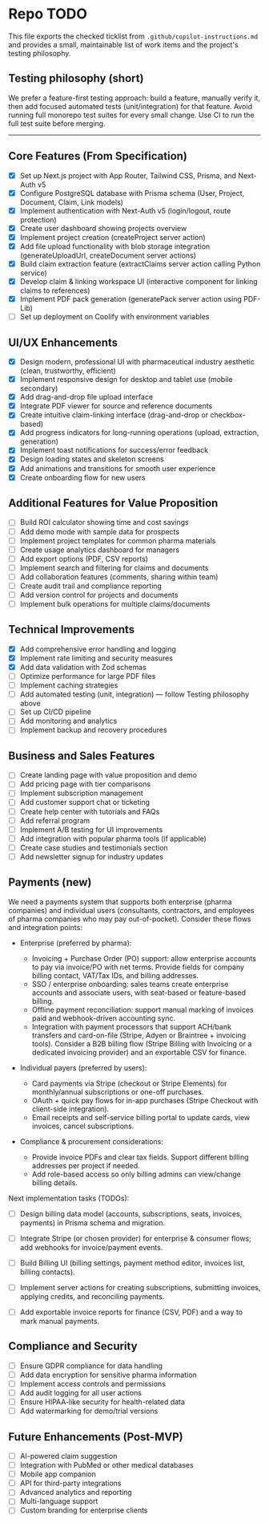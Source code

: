 # Repo TODO

This file exports the checked ticklist from `.github/copilot-instructions.md` and provides a small, maintainable list of work items and the project's testing philosophy.

## Testing philosophy (short)
We prefer a feature-first testing approach: build a feature, manually verify it, then add focused automated tests (unit/integration) for that feature. Avoid running full monorepo test suites for every small change. Use CI to run the full test suite before merging.

---

## Core Features (From Specification)
- [x] Set up Next.js project with App Router, Tailwind CSS, Prisma, and Next-Auth v5
- [x] Configure PostgreSQL database with Prisma schema (User, Project, Document, Claim, Link models)
- [x] Implement authentication with Next-Auth v5 (login/logout, route protection)
- [x] Create user dashboard showing projects overview
- [x] Implement project creation (createProject server action)
- [x] Add file upload functionality with blob storage integration (generateUploadUrl, createDocument server actions)
- [x] Build claim extraction feature (extractClaims server action calling Python service)
- [x] Develop claim & linking workspace UI (interactive component for linking claims to references)
- [x] Implement PDF pack generation (generatePack server action using PDF-Lib)
- [ ] Set up deployment on Coolify with environment variables

## UI/UX Enhancements
- [x] Design modern, professional UI with pharmaceutical industry aesthetic (clean, trustworthy, efficient)
- [x] Implement responsive design for desktop and tablet use (mobile secondary)
- [x] Add drag-and-drop file upload interface
- [x] Integrate PDF viewer for source and reference documents
- [x] Create intuitive claim-linking interface (drag-and-drop or checkbox-based)
- [x] Add progress indicators for long-running operations (upload, extraction, generation)
- [x] Implement toast notifications for success/error feedback
- [x] Design loading states and skeleton screens
- [x] Add animations and transitions for smooth user experience
- [x] Create onboarding flow for new users

## Additional Features for Value Proposition
- [ ] Build ROI calculator showing time and cost savings
- [ ] Add demo mode with sample data for prospects
- [ ] Implement project templates for common pharma materials
- [ ] Create usage analytics dashboard for managers
- [ ] Add export options (PDF, CSV reports)
- [ ] Implement search and filtering for claims and documents
- [ ] Add collaboration features (comments, sharing within team)
- [ ] Create audit trail and compliance reporting
- [ ] Add version control for projects and documents
- [ ] Implement bulk operations for multiple claims/documents

## Technical Improvements
- [x] Add comprehensive error handling and logging
- [x] Implement rate limiting and security measures
- [x] Add data validation with Zod schemas
- [ ] Optimize performance for large PDF files
- [ ] Implement caching strategies
- [ ] Add automated testing (unit, integration) — follow Testing philosophy above
- [ ] Set up CI/CD pipeline
- [ ] Add monitoring and analytics
- [ ] Implement backup and recovery procedures

## Business and Sales Features
- [ ] Create landing page with value proposition and demo
- [ ] Add pricing page with tier comparisons
- [ ] Implement subscription management
- [ ] Add customer support chat or ticketing
- [ ] Create help center with tutorials and FAQs
- [ ] Add referral program
- [ ] Implement A/B testing for UI improvements
- [ ] Add integration with popular pharma tools (if applicable)
- [ ] Create case studies and testimonials section
- [ ] Add newsletter signup for industry updates

## Payments (new)

We need a payments system that supports both enterprise (pharma companies) and individual users (consultants, contractors, and employees of pharma companies who may pay out-of-pocket). Consider these flows and integration points:

- Enterprise (preferred by pharma):
	- Invoicing + Purchase Order (PO) support: allow enterprise accounts to pay via invoice/PO with net terms. Provide fields for company billing contact, VAT/Tax IDs, and billing addresses.
	- SSO / enterprise onboarding: sales teams create enterprise accounts and associate users, with seat-based or feature-based billing.
	- Offline payment reconciliation: support manual marking of invoices paid and webhook-driven accounting sync.
	- Integration with payment processors that support ACH/bank transfers and card-on-file (Stripe, Adyen or Braintree + invoicing tools). Consider a B2B billing flow (Stripe Billing with Invoicing or a dedicated invoicing provider) and an exportable CSV for finance.

- Individual payers (preferred by users):
	- Card payments via Stripe (checkout or Stripe Elements) for monthly/annual subscriptions or one-off purchases.
	- OAuth + quick pay flows for in-app purchases (Stripe Checkout with client-side integration).
	- Email receipts and self-service billing portal to update cards, view invoices, cancel subscriptions.

- Compliance & procurement considerations:
	- Provide invoice PDFs and clear tax fields. Support different billing addresses per project if needed.
	- Add role-based access so only billing admins can view/change billing details.

Next implementation tasks (TODOs):
- [ ] Design billing data model (accounts, subscriptions, seats, invoices, payments) in Prisma schema and migration.
- [ ] Integrate Stripe (or chosen provider) for enterprise & consumer flows; add webhooks for invoice/payment events.
- [ ] Build Billing UI (billing settings, payment method editor, invoices list, billing contacts).
- [ ] Implement server actions for creating subscriptions, submitting invoices, applying credits, and reconciling payments.
- [ ] Add exportable invoice reports for finance (CSV, PDF) and a way to mark manual payments.


## Compliance and Security
- [ ] Ensure GDPR compliance for data handling
- [ ] Add data encryption for sensitive pharma information
- [ ] Implement access controls and permissions
- [ ] Add audit logging for all user actions
- [ ] Ensure HIPAA-like security for health-related data
- [ ] Add watermarking for demo/trial versions

## Future Enhancements (Post-MVP)
- [ ] AI-powered claim suggestion
- [ ] Integration with PubMed or other medical databases
- [ ] Mobile app companion
- [ ] API for third-party integrations
- [ ] Advanced analytics and reporting
- [ ] Multi-language support
- [ ] Custom branding for enterprise clients
